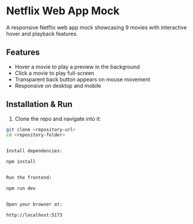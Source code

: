 # Netflix Web App Mock

A responsive Netflix web app mock showcasing 9 movies with interactive hover and playback features.

## Features
- Hover a movie to play a preview in the background  
- Click a movie to play full-screen  
- Transparent back button appears on mouse movement  
- Responsive on desktop and mobile  

## Installation & Run
1. Clone the repo and navigate into it:
```bash
git clone <repository-url>
cd <repository-folder>


Install dependencies:

npm install


Run the frontend:

npm run dev


Open your browser at:

http://localhost:5173
